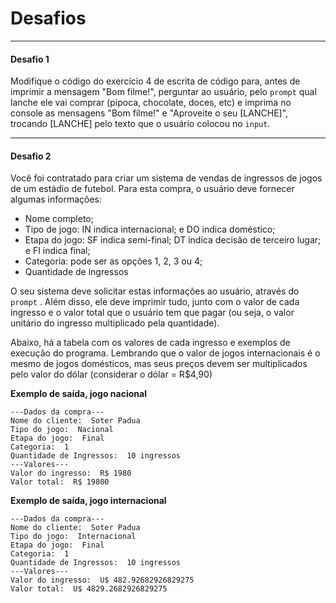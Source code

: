 
# Desafios

---

#### Desafio 1

Modifique o código do exercício 4 de escrita de código para, antes de imprimir a mensagem "Bom filme!", perguntar ao usuário, pelo `prompt` qual lanche ele vai comprar (pipoca, chocolate, doces, etc) e imprima no console as mensagens "Bom filme!" e "Aproveite o seu [LANCHE]", trocando [LANCHE] pelo texto que o usuário colocou no `input`.

---

#### Desafio 2

Você foi contratado para criar um sistema de vendas de ingressos de jogos de um estádio de futebol. Para esta compra, o usuário deve fornecer algumas informações:
- Nome completo;
- Tipo de jogo: IN indica internacional; e DO indica doméstico;
- Etapa do jogo: SF indica semi-final; DT indica decisão de terceiro lugar; e FI indica final;
- Categoria: pode ser as opções 1, 2, 3 ou 4;
- Quantidade de ingressos
    
O seu sistema deve solicitar estas informações ao usuário, através do `prompt` . Além disso, ele deve imprimir tudo, junto com o valor de cada ingresso e o valor total que o usuário tem que pagar (ou seja, o valor unitário do ingresso multiplicado pela quantidade).

Abaixo, há a tabela com os valores de cada ingresso e exemplos de execução do programa. Lembrando que o valor de jogos internacionais é o mesmo de jogos domésticos, mas seus preços devem ser multiplicados pelo valor do dólar (considerar o dólar = R$4,90)

**Exemplo de saída, jogo nacional**

```
---Dados da compra--- 
Nome do cliente:  Soter Padua 
Tipo do jogo:  Nacional 
Etapa do jogo:  Final 
Categoria:  1 
Quantidade de Ingressos:  10 ingressos 
---Valores--- 
Valor do ingresso:  R$ 1980
Valor total:  R$ 19800
```

**Exemplo de saída, jogo internacional**

```
---Dados da compra--- 
Nome do cliente:  Soter Padua 
Tipo do jogo:  Internacional 
Etapa do jogo:  Final 
Categoria:  1 
Quantidade de Ingressos:  10 ingressos 
---Valores--- 
Valor do ingresso:  U$ 482.92682926829275
Valor total:  U$ 4829.2682926829275
```
